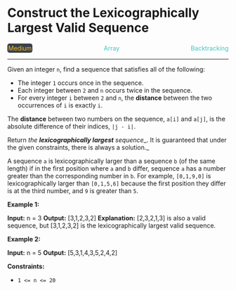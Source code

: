 # Construct the Lexicographically Largest Valid Sequence

<div style="display: flex; justify-content: space-between; align-items: center">
<div style="color: #fac31d;
padding: 2px; background-color: #3a3f4b; border-radius: 5px;">Medium</div>
<div style="color: #46c6c2">Array</div>
<div style="color: #46c6c2">Backtracking</div>
</div>

---

Given an integer `n`, find a sequence that satisfies all of the following:

*   The integer `1` occurs once in the sequence.
*   Each integer between `2` and `n` occurs twice in the sequence.
*   For every integer `i` between `2` and `n`, the **distance** between the two occurrences of `i` is exactly `i`.

The **distance** between two numbers on the sequence, `a[i]` and `a[j]`, is the absolute difference of their indices, `|j - i|`.

Return _the **lexicographically largest** sequence__. It is guaranteed that under the given constraints, there is always a solution._

A sequence `a` is lexicographically larger than a sequence `b` (of the same length) if in the first position where `a` and `b` differ, sequence `a` has a number greater than the corresponding number in `b`. For example, `[0,1,9,0]` is lexicographically larger than `[0,1,5,6]` because the first position they differ is at the third number, and `9` is greater than `5`.

**Example 1:**

**Input:** n = 3
**Output:** \[3,1,2,3,2\]
**Explanation:** \[2,3,2,1,3\] is also a valid sequence, but \[3,1,2,3,2\] is the lexicographically largest valid sequence.

**Example 2:**

**Input:** n = 5
**Output:** \[5,3,1,4,3,5,2,4,2\]

**Constraints:**

*   `1 <= n <= 20`